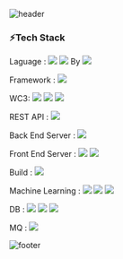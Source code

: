 
<!--
**dgreghub/dgreghub** is a ✨ _special_ ✨ repository because its `README.md` (this file) appears on your GitHub profile.

Here are some ideas to get you started:

- 🔭 I’m currently working on ...
- 🌱 I’m currently learning ...
- 👯 I’m looking to collaborate on ...
- 🤔 I’m looking for help with ...
- 💬 Ask me about ...
- 📫 How to reach me: ...
- 😄 Pronouns: ...
- ⚡ Fun fact: ...
-->
![header](https://capsule-render.vercel.app/api?type=slice&color=timeGradient&height=300&section=header&text=OneDayOneCommit&fontSize=45)
<h3>⚡Tech Stack</h3>
<p>
Laguage : <img src="https://img.shields.io/badge/Python-3766AB?style=flat-square&logo=Python&logoColor=white"/> <img src="https://img.shields.io/badge/Java-007396?style=flat-square&logo=Java&logoColor=white"/>
By <img src="https://img.shields.io/badge/Git-F05032?style=flat-square&logo=Git&logoColor=white"/></a>  
</p>
<p>
Framework : <img src="https://img.shields.io/badge/Spring-6DB33F?style=flat-square&logo=Spring&logoColor=white"/></a> 
</p>
<p>
WC3: <img src="https://img.shields.io/badge/HTML5-E34F26?style=flat-square&logo=HTML5&logoColor=white"/></a> <img src="https://img.shields.io/badge/CSS3-1572B6?style=flat-square&logo=CSS3&logoColor=white"/></a> <img src="https://img.shields.io/badge/JavaScript-F7DF1E?style=flat-square&logo=JavaScript&logoColor=white"/></a>
</p>
<p>
REST API : <img src="https://img.shields.io/badge/Postman-FF6C37?style=flat-square&logo=Postman&logoColor=white"/></a>
</p>
<p>
Back End Server : <img src="https://img.shields.io/badge/Linux-FCC624?style=flat-square&logo=Linux&logoColor=white"/></a>
</p>
<p>
Front End Server : <img src="https://img.shields.io/badge/Node.js-339933?style=flat-square&logo=Node.js&logoColor=white"/></a> <img src="https://img.shields.io/badge/React-61DAFB?style=flat-square&logo=React&logoColor=white"/></a>
</p>
<p>
Build : <img src="https://img.shields.io/badge/Gradle-02303A?style=flat-square&logo=Gradle&logoColor=white"/></a>
</p>
<p>
Machine Learning : <img src="https://img.shields.io/badge/TensorFlow-FF6F00?style=flat-square&logo=TensorFlow&logoColor=white"/></a> <img src="https://img.shields.io/badge/Anaconda-44A833?style=flat-square&logo=Anaconda&logoColor=white"/></a> <img src="https://img.shields.io/badge/Jupyter-F37626?style=flat-square&logo=Jupyter&logoColor=white"/></a>
</p>
<p>
DB : <img src="https://img.shields.io/badge/Oracle-F80000?style=flat-square&logo=Oracle&logoColor=white"/></a> <img src="https://img.shields.io/badge/MongoDB-47A248?style=flat-square&logo=MongoDB&logoColor=white"/></a>  <img src="https://img.shields.io/badge/PostgreSQL-336791?style=flat-square&logo=PostgreSQL&logoColor=white"/></a> 
</p>
<p>
MQ : <img src="https://img.shields.io/badge/ApacheKafka-231F20?style=flat-square&logo=Kafka&logoColor=white"/></a>
</p>

	
![footer](https://capsule-render.vercel.app/api?type=slice&color=timeGradient&height=200&section=footer&fontSize=90)
